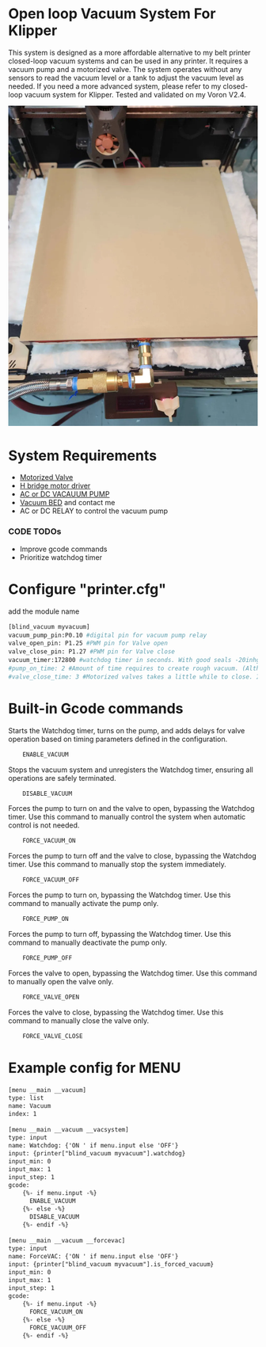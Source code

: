# Open loop Vacuum System For Klipper
This system is designed as a more affordable alternative to my belt printer closed-loop vacuum systems and can be used in any printer. It requires a vacuum pump and a motorized valve. The system operates without any sensors to read the vacuum level or a tank to adjust the vacuum level as needed. If you need a more advanced system, please refer to my closed-loop vacuum system for Klipper. Tested and validated on my Voron V2.4.

<img src="v24_vacuum_bed.png">

# System Requirements

* [Motorized Valve](https://www.amazon.com/Motorized-Valve-Stainless-U-S-Solid/dp/B06XXPZHVB/ref=sr_1_3?sr=8-3)
* [H bridge motor driver](https://www.amazon.com/HiLetgo-BTS7960-Driver-Arduino-Current/dp/B00WSN98DC/ref=sr_1_6?sr=8-6)
* [AC or DC VACAUUM PUMP](https://www.amazon.com/VIVOHOME-Single-Rotary-Vacuum-Bottle/dp/B07RGQ786R/ref=sr_1_3_sspa?sr=8-3-spons&sp_csd=d2lkZ2V0TmFtZT1zcF9hdGY&psc=1)
* [Vacuum BED](https://discord.gg/tRkB7DqXUE) and contact me
* AC or DC RELAY to control the vacuum pump

### CODE TODOs
* Improve gcode commands
* Prioritize watchdog timer
# Configure  "printer.cfg"
add the module name
``` bash 
[blind_vacuum myvacuum]
vacuum_pump_pin:P0.10 #digital pin for vacuum pump relay
valve_open_pin: P1.25 #PWM pin for Valve open
valve_close_pin: P1.27 #PWM pin for Valve close
vacuum_timer:172800 #watchdog timer in seconds. With good seals -20inhg should be maintained for at least 2 days.(system default is 600 seconds)
#pump_on_time: 2 #Amount of time requires to create rough vacuum. (Although it usually takes 1-2 seconds to create vacuum, default is 8 seconds because of valve operations)
#valve_close_time: 3 #Motorized valves takes a little while to close. In my case it's 3 seconds. Default is 6, if you are using
```
# Built-in Gcode commands
Starts the Watchdog timer, turns on the pump, and adds delays for valve operation based on timing parameters defined in the configuration.
``` bash 
    ENABLE_VACUUM
```

Stops the vacuum system and unregisters the Watchdog timer, ensuring all operations are safely terminated.
``` bash 
    DISABLE_VACUUM
```

Forces the pump to turn on and the valve to open, bypassing the Watchdog timer. Use this command to manually control the system when automatic control is not needed.
``` bash 
    FORCE_VACUUM_ON
```

Forces the pump to turn off and the valve to close, bypassing the Watchdog timer. Use this command to manually stop the system immediately.
``` bash 
    FORCE_VACUUM_OFF
```

Forces the pump to turn on, bypassing the Watchdog timer. Use this command to manually activate the pump only.
``` bash 
    FORCE_PUMP_ON
```

Forces the pump to turn off, bypassing the Watchdog timer. Use this command to manually deactivate the pump only.
``` bash 
    FORCE_PUMP_OFF
```

Forces the valve to open, bypassing the Watchdog timer. Use this command to manually open the valve only.
``` bash 
    FORCE_VALVE_OPEN
```

Forces the valve to close, bypassing the Watchdog timer. Use this command to manually close the valve only.
``` bash 
    FORCE_VALVE_CLOSE
```



# Example config for MENU
```
[menu __main __vacuum]
type: list
name: Vacuum
index: 1

[menu __main __vacuum __vacsystem]
type: input
name: Watchdog: {'ON ' if menu.input else 'OFF'}
input: {printer["blind_vacuum myvacuum"].watchdog}
input_min: 0
input_max: 1
input_step: 1
gcode:
    {%- if menu.input -%}
      ENABLE_VACUUM
    {%- else -%}
      DISABLE_VACUUM
    {%- endif -%}

[menu __main __vacuum __forcevac]
type: input
name: ForceVAC: {'ON ' if menu.input else 'OFF'}
input: {printer["blind_vacuum myvacuum"].is_forced_vacuum}
input_min: 0
input_max: 1
input_step: 1
gcode:
    {%- if menu.input -%}
      FORCE_VACUUM_ON
    {%- else -%}
      FORCE_VACUUM_OFF
    {%- endif -%}
```


